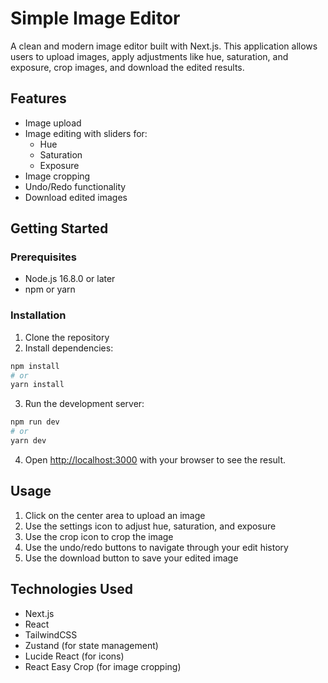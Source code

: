 # Simple Image Editor

A clean and modern image editor built with Next.js. This application allows users to upload images, apply adjustments like hue, saturation, and exposure, crop images, and download the edited results.

## Features

- Image upload
- Image editing with sliders for:
  - Hue
  - Saturation
  - Exposure
- Image cropping
- Undo/Redo functionality
- Download edited images

## Getting Started

### Prerequisites

- Node.js 16.8.0 or later
- npm or yarn

### Installation

1. Clone the repository
2. Install dependencies:

```bash
npm install
# or
yarn install
```

3. Run the development server:

```bash
npm run dev
# or
yarn dev
```

4. Open [http://localhost:3000](http://localhost:3000) with your browser to see the result.

## Usage

1. Click on the center area to upload an image
2. Use the settings icon to adjust hue, saturation, and exposure
3. Use the crop icon to crop the image
4. Use the undo/redo buttons to navigate through your edit history
5. Use the download button to save your edited image

## Technologies Used

- Next.js
- React
- TailwindCSS
- Zustand (for state management)
- Lucide React (for icons)
- React Easy Crop (for image cropping) 